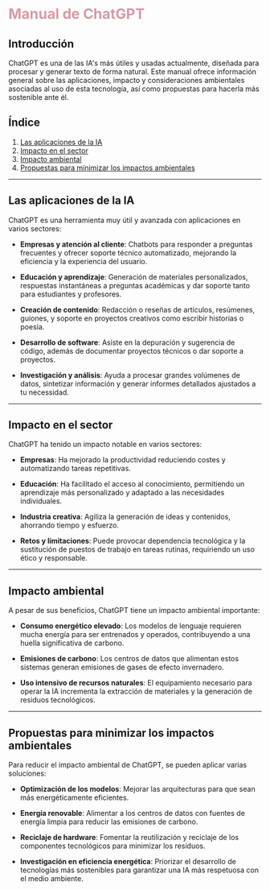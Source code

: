 # <span style="color:#d89ba5;"> Manual de ChatGPT</span>

## Introducción
ChatGPT es una de las IA's más útiles y usadas actualmente, diseñada para procesar y generar texto de forma natural. Este manual ofrece información general sobre las aplicaciones, impacto y consideraciones ambientales asociadas al uso de esta tecnología, así como propuestas para hacerla más sostenible ante él.

## Índice
1. [Las aplicaciones de la IA](#las-aplicaciones-de-la-ia)
2. [Impacto en el sector](#impacto-al-sector)
3. [Impacto ambiental](#impacto-ambiental)
4. [Propuestas para minimizar los impactos ambientales](#propuestas-para-minimizar-los-impactos-ambientales)

---

## Las aplicaciones de la IA
ChatGPT es una herramienta muy útil y avanzada con aplicaciones en varios sectores:

- **Empresas y atención al cliente**:
 Chatbots para responder a preguntas frecuentes y ofrecer soporte técnico automatizado, mejorando la eficiencia y la experiencia del usuario.

- **Educación y aprendizaje**:
 Generación de materiales personalizados, respuestas instantáneas a preguntas académicas y dar soporte tanto para estudiantes y profesores.

- **Creación de contenido**:
 Redacción o reseñas de artículos, resúmenes, guiones, y soporte en proyectos creativos como escribir historias o poesía.

- **Desarrollo de software**:
 Asiste en la depuración y sugerencia de código, además de documentar proyectos técnicos o dar soporte a proyectos.

- **Investigación y análisis**:
 Ayuda a procesar grandes volúmenes de datos, sintetizar información y generar informes detallados ajustados a tu necessidad.

---

## Impacto en el sector
ChatGPT ha tenido un impacto notable en varios sectores:

- **Empresas**:
 Ha mejorado la productividad reduciendo costes y automatizando tareas repetitivas.

- **Educación**:
 Ha facilitado el acceso al conocimiento, permitiendo un aprendizaje más personalizado y adaptado a las necesidades individuales.

- **Industria creativa**:
 Agiliza la generación de ideas y contenidos, ahorrando tiempo y esfuerzo.

- **Retos y limitaciones**:
 Puede provocar dependencia tecnológica y la sustitución de puestos de trabajo en tareas rutinas, requiriendo un uso ético y responsable.

---

## Impacto ambiental
A pesar de sus beneficios, ChatGPT tiene un impacto ambiental importante:

- **Consumo energético elevado**:
 Los modelos de lenguaje requieren mucha energía para ser entrenados y operados, contribuyendo a una huella significativa de carbono.

- **Emisiones de carbono**:
 Los centros de datos que alimentan estos sistemas generan emisiones de gases de efecto invernadero.

- **Uso intensivo de recursos naturales**:
 El equipamiento necesario para operar la IA incrementa la extracción de materiales y la generación de residuos tecnológicos.

---

## Propuestas para minimizar los impactos ambientales
Para reducir el impacto ambiental de ChatGPT, se pueden aplicar varias soluciones:

- **Optimización de los modelos**:
 Mejorar las arquitecturas para que sean más energéticamente eficientes.

- **Energía renovable**:
 Alimentar a los centros de datos con fuentes de energía limpia para reducir las emisiones de carbono.

- **Reciclaje de hardware**:
 Fomentar la reutilización y reciclaje de los componentes tecnológicos para minimizar los residuos.

- **Investigación en eficiencia energética**:
 Priorizar el desarrollo de tecnologías más sostenibles para garantizar una IA más respetuosa con el medio ambiente.